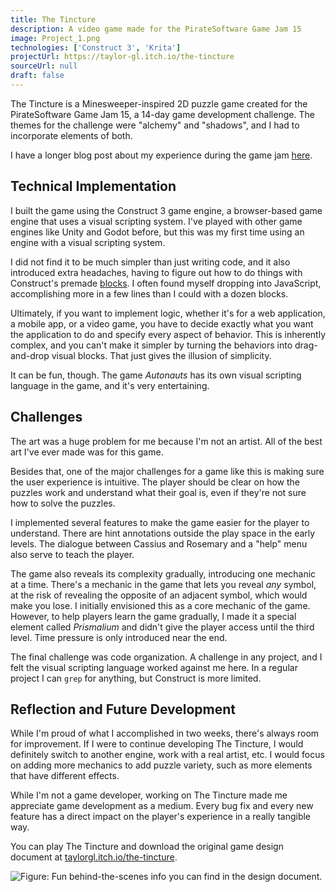 ```yaml
---
title: The Tincture
description: A video game made for the PirateSoftware Game Jam 15
image: Project_1.png
technologies: ['Construct 3', 'Krita']
projectUrl: https://taylor-gl.itch.io/the-tincture
sourceUrl: null
draft: false
---
```


The Tincture is a Minesweeper-inspired 2D puzzle game created for the PirateSoftware Game Jam 15, a 14-day game development challenge. The themes for the challenge were "alchemy" and "shadows", and I had to incorporate elements of both.

I have a longer blog post about my experience during the game jam [here](/blog/22).

## Technical Implementation

I built the game using the Construct 3 game engine, a browser-based game engine that uses a visual scripting system. I've played with other game engines like Unity and Godot before, but this was my first time using an engine with a visual scripting system.

I did not find it to be much simpler than just writing code, and it also introduced extra headaches, having to figure out how to do things with Construct's premade [blocks](https://www.construct.net/en/make-games/manuals/construct-3/project-primitives/events). I often found myself dropping into JavaScript, accomplishing more in a few lines than I could with a dozen blocks.

Ultimately, if you want to implement logic, whether it's for a web application, a mobile app, or a video game, you have to decide exactly what you want the application to do and specify every aspect of behavior. This is inherently complex, and you can't make it simpler by turning the behaviors into drag-and-drop visual blocks. That just gives the illusion of simplicity.

It can be fun, though. The game *Autonauts* has its own visual scripting language in the game, and it's very entertaining.

## Challenges

The art was a huge problem for me because I'm not an artist. All of the best art I've ever made was for this game.

Besides that, one of the major challenges for a game like this is making sure the user experience is intuitive. The player should be clear on how the puzzles work and understand what their goal is, even if they're not sure how to solve the puzzles.

I implemented several features to make the game easier for the player to understand. There are hint annotations outside the play space in the early levels. The dialogue between Cassius and Rosemary and a "help" menu also serve to teach the player. 

The game also reveals its complexity gradually, introducing one mechanic at a time. There's a mechanic in the game that lets you reveal *any* symbol, at the risk of revealing the opposite of an adjacent symbol, which would make you lose. I initially envisioned this as a core mechanic of the game. However, to help players learn the game gradually, I made it a special element called *Prismalium* and didn't give the player access until the third level. Time pressure is only introduced near the end.

The final challenge was code organization. A challenge in any project, and I felt the visual scripting language worked against me here. In a regular project I can `grep` for anything, but Construct is more limited.

## Reflection and Future Development

While I'm proud of what I accomplished in two weeks, there's always room for improvement. If I were to continue developing The Tincture, I would definitely switch to another engine, work with a real artist, etc. I would focus on adding more mechanics to add puzzle variety, such as more elements that have different effects.

While I'm not a game developer, working on The Tincture made me appreciate game development as a medium. Every bug fix and every new feature has a direct impact on the player's experience in a really tangible way.

You can play The Tincture and download the original game design document at [taylorgl.itch.io/the-tincture](https://taylorgl.itch.io/the-tincture).

![Figure: Fun behind-the-scenes info you can find in the design document.](/images/Project_1_2.png)
